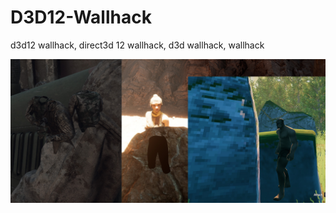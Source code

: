 # D3D12-Wallhack
d3d12 wallhack, direct3d 12 wallhack, d3d wallhack, wallhack

[![alt text](https://github.com/DrNseven/D3D12-Wallhack/raw/main/d3d12wallhack.jpg)](https://www.youtube.com/watch?v=ad8gKDdxOug)


